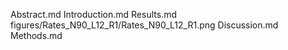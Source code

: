 Abstract.md
Introduction.md
Results.md
figures/Rates_N90_L12_R1/Rates_N90_L12_R1.png
Discussion.md
Methods.md